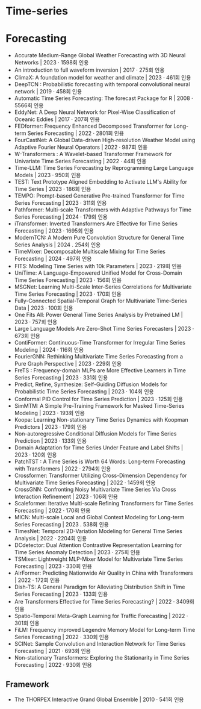 # Time-series

# Forecasting
- Accurate Medium-Range Global Weather Forecasting with 3D Neural Networks | 2023 · 1598회 인용
- An introduction to full waveform inversion | 2017 · 275회 인용
- ClimaX: A foundation model for weather and climate | 2023 · 461회 인용
- DeepTCN : Probabilistic forecasting with temporal convolutional neural network | 2019 · 458회 인용
- Automatic Time Series Forecasting: The forecast Package for R | 2008 · 5566회 인용
- EddyNet: A Deep Neural Network for Pixel-Wise Classification of Oceanic Eddies | 2017 · 207회 인용
- FEDformer: Frequency Enhanced Decomposed Transformer for Long-term Series Forecasting | 2022 · 2801회 인용
- FourCastNet: A Global Data-driven High-resolution Weather Model using Adaptive Fourier Neural Operators | 2022 · 987회 인용
- W-Transformers : A Wavelet-based Transformer Framework for Univariate Time Series Forecasting | 2022 · 44회 인용
- Time-LLM: Time Series Forecasting by Reprogramming Large Language Models | 2023 · 950회 인용
- TEST: Text Prototype Aligned Embedding to Activate LLM's Ability for Time Series | 2023 · 186회 인용
- TEMPO: Prompt-based Generative Pre-trained Transformer for Time Series Forecasting | 2023 · 311회 인용
- Pathformer: Multi-scale Transformers with Adaptive Pathways for Time Series Forecasting | 2024 · 179회 인용
- iTransformer: Inverted Transformers Are Effective for Time Series Forecasting | 2023 · 1695회 인용
- ModernTCN: A Modern Pure Convolution Structure for General Time Series Analysis | 2024 . 254회 인용
- TimeMixer: Decomposable Multiscale Mixing for Time Series Forecasting | 2024 · 497회 인용
- FITS: Modeling Time Series with 10k Parameters | 2023 · 219회 인용
- UniTime: A Language-Empowered Unified Model for Cross-Domain Time Series Forecasting | 2023 · 156회 인용
- MSGNet: Learning Multi-Scale Inter-Series Correlations for Multivariate Time Series Forecasting | 2023 · 170회 인용
- Fully-Connected Spatial-Temporal Graph for Multivariate Time-Series Data | 2023 · 100회 인용
- One Fits All: Power General Time Series Analysis by Pretrained LM | 2023 · 757회 인용
- Large Language Models Are Zero-Shot Time Series Forecasters | 2023 · 673회 인용
- ContiFormer: Continuous-Time Transformer for Irregular Time Series Modeling | 2024 · 116회 인용
- FourierGNN: Rethinking Multivariate Time Series Forecasting from a Pure Graph Perspective | 2023 · 229회 인용
- FreTS : Frequency-domain MLPs are More Effective Learners in Time Series Forecasting | 2023 · 331회 인용
- Predict, Refine, Synthesize: Self-Guiding Diffusion Models for Probabilistic Time Series Forecasting | 2023 · 104회 인용
- Conformal PID Control for Time Series Prediction | 2023 · 125회 인용
- SimMTM: A Simple Pre-Training Framework for Masked Time-Series Modeling | 2023 · 193회 인용
- Koopa: Learning Non-stationary Time Series Dynamics with Koopman Predictors | 2023 · 179회 인용
- Non-autoregressive Conditional Diffusion Models for Time Series Prediction | 2023 · 133회 인용
- Domain Adaptation for Time Series Under Feature and Label Shifts | 2023 · 120회 인용
- PatchTST : A Time Series is Worth 64 Words: Long-term Forecasting with Transformers | 2022 · 2794회 인용
- Crossformer: Transformer Utilizing Cross-Dimension Dependency for Multivariate Time Series Forecasting | 2022 · 1459회 인용
- CrossGNN: Confronting Noisy Multivariate Time Series Via Cross Interaction Refinement | 2023 · 106회 인용
- Scaleformer: Iterative Multi-scale Refining Transformers for Time Series Forecasting | 2022 · 170회 인용
- MICN: Multi-scale Local and Global Context Modeling for Long-term Series Forecasting | 2023 . 538회 인용
- TimesNet: Temporal 2D-Variation Modeling for General Time Series Analysis | 2022 · 2204회 인용
- DCdetector: Dual Attention Contrastive Representation Learning for Time Series Anomaly Detection | 2023 · 275회 인용
- TSMixer: Lightweight MLP-Mixer Model for Multivariate Time Series Forecasting | 2023 · 330회 인용
- AirFormer: Predicting Nationwide Air Quality in China with Transformers | 2022 · 172회 인용
- Dish-TS: A General Paradigm for Alleviating Distribution Shift in Time Series Forecasting | 2023 · 133회 인용
- Are Transformers Effective for Time Series Forecasting? | 2022 · 3409회 인용
- Spatio-Temporal Meta-Graph Learning for Traffic Forecasting | 2022 · 301회 인용
- FiLM: Frequency improved Legendre Memory Model for Long-term Time Series Forecasting | 2022 · 330회 인용
- SCINet: Sample Convolution and Interaction Network for Time Series Forecasting | 2021 · 693회 인용
- Non-stationary Transformers: Exploring the Stationarity in Time Series Forecasting | 2022 · 930회 인용


## Framework
- The THORPEX Interactive Grand Global Ensemble | 2010 · 541회 인용
